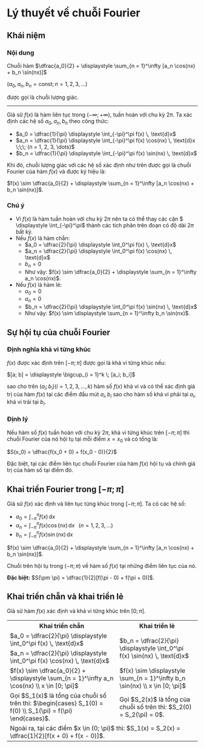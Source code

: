 # Lý thuyết về chuỗi Fourier

## Khái niệm

### Nội dung
Chuỗi hàm $\dfrac{a_0}{2} + \displaystyle \sum_{n = 1}^\infty [a_n \cos(nx) + b_n \sin(nx)]$

$(a_0, a_n, b_n = \text{const}; n = 1, 2, 3, \dots)$

được gọi là chuỗi lượng giác.

<hr />

Giả sử $f(x)$ là hàm liên tục trong $(-\infty; +\infty)$, tuần hoàn với chu kỳ $2\pi$. Ta xác định các hệ số $a_0, a_n, b_n$ theo công thức:
- $a_0 = \dfrac{1}{\pi} \displaystyle \int_{-\pi}^\pi f(x) \, \text{d}x$
- $a_n = \dfrac{1}{\pi} \displaystyle \int_{-\pi}^\pi f(x) \cos(nx) \, \text{d}x \;\;\; (n = 1, 2, 3, \dots)$
- $b_n = \dfrac{1}{\pi} \displaystyle \int_{-\pi}^\pi f(x) \sin(nx) \, \text{d}x$

Khi đó, chuỗi lượng giác với các hệ số xác định như trên được gọi là chuỗi Fourier của hàm $f(x)$ và được ký hiệu là:

$f(x) \sim \dfrac{a_0}{2} + \displaystyle \sum_{n = 1}^\infty [a_n \cos(nx) + b_n \sin(nx)]$.

### Chú ý
- Vì $f(x)$ là hàm tuần hoàn với chu kỳ $2\pi$ nên ta có thể thay các cận $ \displaystyle \int_{-\pi}^\pi$ thành các tích phân trên đoạn có độ dài $2\pi$ bất kỳ.
- Nếu $f(x)$ là hàm chẵn:
  - $a_0 = \dfrac{2}{\pi} \displaystyle \int_0^\pi f(x) \, \text{d}x$
  - $a_n = \dfrac{2}{\pi} \displaystyle \int_0^\pi f(x) \cos(nx) \, \text{d}x$
  - $b_n = 0$
  - Như vậy: $f(x) \sim \dfrac{a_0}{2} + \displaystyle \sum_{n = 1}^\infty a_n \cos(nx)$.
- Nếu $f(x)$ là hàm lẻ:
  - $a_0 = 0$
  - $a_n = 0$
  - $b_n = \dfrac{2}{\pi} \displaystyle \int_0^\pi f(x) \sin(nx) \, \text{d}x$
  - Như vậy: $f(x) \sim \displaystyle \sum_{n = 1}^\infty b_n \sin(nx)$.

## Sự hội tụ của chuỗi Fourier
### Định nghĩa khả vi từng khúc
$f(x)$ được xác định trên $[-\pi; \pi]$ được gọi là khả vi từng khúc nếu:

$[a; b] = \displaystyle \bigcup_{i = 1}^k \; [a_i; b_i]$

sao cho trên $(a_i; b_i) (i = 1, 2, 3, \dots, k)$ hàm số $f(x)$ khả vi và có thể xác định giá trị của hàm $f(x)$ tại các điểm đầu mút $a_i, b_i$ sao cho hàm số khả vi phải tại $a_i$, khả vi trái tại $b_i$.

### Định lý
Nếu hàm số $f(x)$ tuần hoàn với chu kỳ $2\pi$, khả vi từng khúc trên $[-\pi; \pi]$ thì chuỗi Fourier của nó hội tụ tại mỗi điểm $x = x_0$ và có tổng là:

$S(x_0) = \dfrac{f(x_0 + 0) + f(x_0 - 0)}{2}$

Đặc biệt, tại các điểm liên tục chuỗi Fourier của hàm $f(x)$ hội tụ và chính giá trị của hàm số tại điểm đó.

## Khai triển Fourier trong $[-\pi; \pi]$

Giả sử $f(x)$ xác định và liên tục từng khúc trong $[-\pi; \pi]$. Ta có các hệ số:
- $a_0 =\displaystyle \int_{-\pi}^\pi f(x) \, \text{d}x$
- $a_n =\displaystyle \int_{-\pi}^\pi f(x) \cos(nx) \, \text{d}x \;\;\; (n = 1, 2, 3, \dots)$
- $b_n =\displaystyle \int_{-\pi}^\pi f(x) \sin(nx) \, \text{d}x$

$f(x) \sim \dfrac{a_0}{2} + \displaystyle \sum_{n = 1}^\infty [a_n \cos(nx) + b_n \sin(nx)]$.

Chuỗi trên hội tụ trong $(-\pi; \pi)$ về hàm số $f(x)$ tại những điểm liên tục của nó.

**Đặc biệt:** $S(\pm \pi) = \dfrac{1}{2}[f(\pi - 0) + f(\pi + 0)]$.

## Khai triển chẵn và khai triển lẻ
Giả sử hàm $f(x)$ xác định và khả vi từng khúc trên $[0; \pi]$.

<table style={{textAlign: 'center', display: 'table', width: '100%', maxWidth: '100%'}}>
  <tr>
    <th>Khai triển chẵn</th>
    <th>Khai triển lẻ</th>
  </tr>
  <tr>
    <td>$a_0 = \dfrac{2}{\pi} \displaystyle \int_0^\pi f(x) \, \text{d}x$</td>
    <td rowspan="2">$b_n = \dfrac{2}{\pi} \displaystyle \int_0^\pi f(x) \sin(nx) \, \text{d}x$</td>
  </tr>
  <tr>
    <td>$a_n = \dfrac{2}{\pi} \displaystyle \int_0^\pi f(x) \cos(nx) \, \text{d}x$</td>
  </tr>
  <tr>
    <td>$f(x) \sim \dfrac{a_0}{2} + \displaystyle \sum_{n = 1}^\infty a_n \cos(nx) \\ x \in [0; \pi]$</td>
    <td>$f(x) \sim \displaystyle \sum_{n = 1}^\infty b_n \sin(nx) \\ x \in [0; \pi]$</td>
  </tr>
  <tr>
    <td>Gọi $S_1(x)$ là tổng của chuỗi số trên thì: $\begin{cases} S_1(0) = f(0) \\ S_1(\pi) = f(\pi) \end{cases}$.</td>
    <td>Gọi $S_2(x)$ là tổng của chuỗi số trên thì: $S_2(0) = S_2(\pi) = 0$.</td>
  </tr>
  <tr>
    <td colspan="2">Ngoài ra, tại các điểm $x \in (0; \pi)$ thì: $S_1(x) = S_2(x) = \dfrac{1}{2}[f(x + 0) + f(x - 0)]$.</td>
  </tr>
</table>
